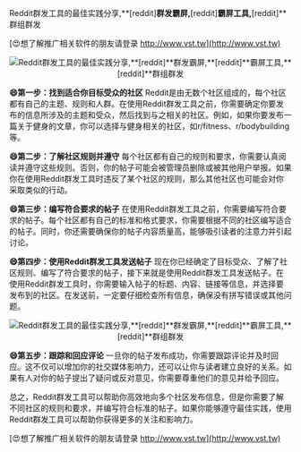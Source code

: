 Reddit群发工具的最佳实践分享,**[reddit]**群发霸屏,**[reddit]**霸屏工具,**[reddit]**群组群发

[😍想了解推广相关软件的朋友请登录 http://www.vst.tw](http://www.vst.tw)

 <center><img src="https://vst.tw/MP4/tuiguang/png/3.png" alt="Reddit群发工具的最佳实践分享,**[reddit]**群发霸屏,**[reddit]**霸屏工具,**[reddit]**群组群发"></center>

**😄第一步：找到适合你目标受众的社区**
Reddit是由无数个社区组成的，每个社区都有自己的主题、规则和人群。在使用Reddit群发工具之前，你需要确定你要发布的信息所涉及的主题和受众，然后找到与之相关的社区。例如，如果你要发布一篇关于健身的文章，你可以选择与健身相关的社区，如r/fitness、r/bodybuilding等。

**😄第二步：了解社区规则并遵守**
每个社区都有自己的规则和要求，你需要认真阅读并遵守这些规则。否则，你的帖子可能会被管理员删除或被其他用户举报。如果你在使用Reddit群发工具时违反了某个社区的规则，那么其他社区也可能会对你采取类似的行动。

**😄第三步：编写符合要求的帖子**
在使用Reddit群发工具之前，你需要编写符合要求的帖子。每个社区都有自己的标准和格式要求，你需要根据不同的社区编写适合的帖子。同时，你还需要确保你的帖子内容质量高，能够吸引读者的注意力并引起讨论。

**😄第四步：使用Reddit群发工具发送帖子**
现在你已经确定了目标受众、了解了社区规则、编写了符合要求的帖子，接下来就是使用Reddit群发工具发送帖子。在使用Reddit群发工具时，你需要输入帖子的标题、内容、链接等信息，并选择要发布到的社区。在发送前，一定要仔细检查所有信息，确保没有拼写错误或其他问题。

 <center><img src="https://vst.tw/MP4/tuiguang/png/0.png" alt="Reddit群发工具的最佳实践分享,**[reddit]**群发霸屏,**[reddit]**霸屏工具,**[reddit]**群组群发"></center>

**😄第五步：跟踪和回应评论**
一旦你的帖子发布成功，你需要跟踪评论并及时回应。这不仅可以增加你的社交媒体影响力，还可以让你与读者建立良好的关系。如果有人对你的帖子提出了疑问或反对意见，你需要尊重他们的意见并给予回应。

总之，Reddit群发工具可以帮助你高效地向多个社区发布信息，但是你需要了解不同社区的规则和要求，并编写符合标准的帖子。如果你能够遵守最佳实践，使用Reddit群发工具可以帮助你获得更多的关注和影响力。

[😍想了解推广相关软件的朋友请登录 http://www.vst.tw](http://www.vst.tw)



